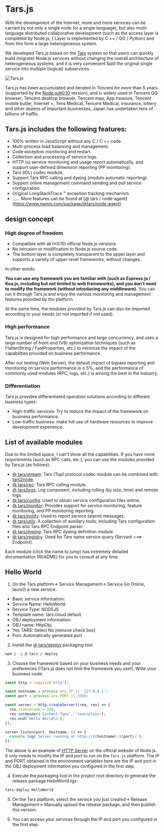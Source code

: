 # Tars.js

With the development of the Internet, more and more services can be carried by not only a single node (or a single language), but also multi-language distributed collaborative development (such as the access layer is completed by Node.js, ) Layer is implemented by C ++ / GO / Python) and from this form a large heterogeneous system.

We developed Tars.js based on the [Tars](http://tarscloud.org) system so that users can quickly build (migrate) Node.js services without changing the overall architecture of heterogeneous systems, and it is very convenient Split the original single service into multiple (logical) subservices.

![Tars.js](https://github.com/tars-node/Tars.js/blob/master/docs/images/tarsjs_architecture.png?raw=true)

Tars.js has been accumulated and iterated in Tencent for more than 5 years (supported by the Node.js@0.10 version), and is widely used in Tencent QQ browser, Tencent desktop browser, Tencent map, App treasure, Tencent mobile butler, Internet +, Tens Medical, Tencent Medical, insurance, lottery and other dozens of important businesses, Japan has undertaken tens of billions of traffic.

## Tars.js includes the following features:

* 100% written in JavaScript without any C / C ++ code.
* Multi-process load balancing and management.
* Code exception monitoring and restart.
* Collection and processing of service logs.
* HTTP (s) service monitoring and usage report automatically, and support user-defined dimension reporting (PP monitoring).
* Tars (IDL) codec module.
* Support Tars RPC calling and dyeing (modulo automatic reporting).
* Support online management command sending and pull service configuration.
* Original LongStackTrace ™ exception tracking mechanism.
* ...... More features can be found at [@ tars / node-agent] (https://www.npmjs.com/package/@tars/node-agent)

## design concept

### High degree of freedom

* Compatible with all (≥0.10) official Node.js versions.
* No intrusion or modification to Node.js source code.
* The bottom layer is completely transparent to the upper layer and supports a variety of upper-level frameworks, without changes.

In other words:

__You can use any framework you are familiar with (such as Express.js / Koa.js, including but not limited to web frameworks), and you don't need to modify the framework (without introducing any middleware).__ You can run it through Tars.js and enjoy the various monitoring and management features provided by the platform.

At the same time, the modules provided by Tars.js can also be imported according to your needs (or not imported if not used).

### High performance

Tars.js is designed for high performance and large concurrency, and uses a large number of front-end (V8) optimization techniques (such as FlattenString / FastProperties, etc.) to minimize the impact of the capabilities provided on business performance.

After our testing (Web Server), the default impact of bypass reporting and monitoring on service performance is ≤ 5%, and the performance of commonly used modules (RPC, logs, etc.) is among the best in the industry.

### Differentiation

Tars.js provides differentiated operation solutions according to different business types:
* High-traffic services: Try to reduce the impact of the framework on business performance.
* Low-traffic business: make full use of hardware resources to improve development experience.

## List of available modules

Due to the limited space, I can't show all the capabilities. If you have more requirements (such as RPC calls, etc.), you can use the modules provided by Tars.js (as follows):

* [@ tars/stream](https://www.npmjs.com/package/@tars/stream): Tars (Tup) protocol codec module can be combined with [tars2node](https://github.com/tars-node).
* [@ tars/rpc](https://www.npmjs.com/package/@tars/rpc): Tars RPC calling module.
* [@ tars/logs](https://www.npmjs.com/package/@tars/logs): Log component, including rolling (by size, time) and remote logs.
* [@ tars/config](https://www.npmjs.com/package/@tars/config): Used to obtain service configuration files online.
* [@ tars/monitor](https://www.npmjs.com/package/@tars/monitor): Provides support for service monitoring, feature monitoring, and PP monitoring reporting.
* [@ tars/notify](https://www.npmjs.com/package/@tars/notify): Used to report service (alarm) messages.
* [@ tars/utils](https://www.npmjs.com/package/@tars/utils): A collection of auxiliary tools, including Tars configuration files and Tars RPC Endpoint parser.
* [@ tars/dyeing](https://www.npmjs.com/package/@tars/dyeing): Tars RPC dyeing definition module.
* [@ tars/registry](https://www.npmjs.com/package/@tars/registry): Used for Tars name service query (Servant ===> Endpoint).

Each module (click the name to jump) has extremely detailed documentation (README) for you to consult at any time.

## Hello World

1. On the Tars platform-> Service Management-> Service Go Online, launch a new service:
* Basic service information:
* Service Name: HelloWorld
* Service Type: NODEJS
* Template name: tars.cloud.default
* OBJ deployment information:
* OBJ name: HttpObj
* Yes TARS: Select No (remove check box)
* Port: Automatically generated port

2. Install the [@ tars/deploy](https://www.npmjs.com/package/@tars/deploy) packaging tool.
```bash
npm i -g @ tars / deploy
```

3. Choose the framework based on your business needs and your preferences (!Tars.js does not limit the framework you use!), Write your business code:
``` js
const http = require('http');

const hostname = process.env.IP || '127.0.0.1';
const port = process.env.PORT || 3000;

const server = http.createServer((req, res) => {
  res.statusCode = 200;
  res.setHeader('Content-Type', 'text/plain');
  res.end('Hello World\n');
});

server.listen(port, hostname, () => {
  console.log(`Server running at http://${hostname}:${port}/`);
});
```
The above is an example of [HTTP Server](https://nodejs.org/en/about/) on the official website of Node.js. It only needs to modify the IP and port to run on the `Tars.js` platform.
The IP and PORT obtained in the environment variables here are the IP and port in the OBJ deployment information you configured in the first step.

4. Execute the packaging tool in the project root directory to generate the release package HelloWorld.tgz:
```bash
tars-deploy HelloWorld
```

5. On the Tars platform, select the service you just created-> Release Management-> Manually upload the release package, and then publish this version.

6. You can access your services through the IP and port you configured in the first step.
